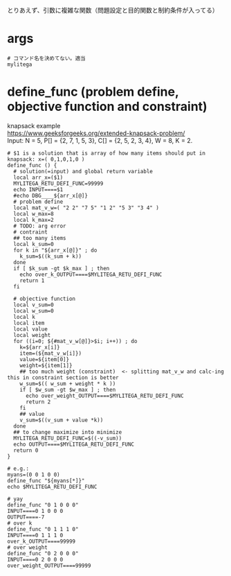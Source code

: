 とりあえず、引数に複雑な関数（問題設定と目的関数と制約条件が入ってる）
# args

```
# コマンド名を決めてない。適当
mylitega 
```

# define_func (problem define, objective function and constraint)
knapsack example  
https://www.geeksforgeeks.org/extended-knapsack-problem/  
Input: N = 5, P[] = {2, 7, 1, 5, 3}, C[] = {2, 5, 2, 3, 4}, W = 8, K = 2.
```
# $1 is a solution that is array of how many items should put in knapsack: x=( 0,1,0,1,0 )
define_func () {
  # solution(=input) and global return variable
  local arr_x=($1)
  MYLITEGA_RETU_DEFI_FUNC=99999
  echo INPUT====$1
  #echo DBG____${arr_x[@]}
  # problem define
  local mat_v_w=( "2 2" "7 5" "1 2" "5 3" "3 4" )
  local w_max=8
  local k_max=2
  # TODO: arg error
  # contraint
  ## too many items
  local k_sum=0
  for k in "${arr_x[@]}" ; do
    k_sum=$((k_sum + k))
  done
  if [ $k_sum -gt $k_max ] ; then
    echo over_k_OUTPUT====$MYLITEGA_RETU_DEFI_FUNC
    return 1
  fi

  # objective function
  local v_sum=0
  local w_sum=0
  local k
  local item
  local value
  local weight
  for ((i=0; ${#mat_v_w[@]}>$i; i++)) ; do
    k=${arr_x[i]}
    item=(${mat_v_w[i]})
    value=${item[0]}
    weight=${item[1]}
    ## too much weight (constraint)  <- splitting mat_v_w and calc-ing this in constraint section is better
    w_sum=$(( w_sum + weight * k ))
    if [ $w_sum -gt $w_max ] ; then
      echo over_weight_OUTPUT====$MYLITEGA_RETU_DEFI_FUNC
      return 2
    fi
    ## value
    v_sum=$((v_sum + value *k))
  done
  ## to change maximize into minimize
  MYLITEGA_RETU_DEFI_FUNC=$((-v_sum))
  echo OUTPUT====$MYLITEGA_RETU_DEFI_FUNC
  return 0
}
```

```
# e.g.:
myans=(0 0 1 0 0)
define_func "${myans[*]}"
echo $MYLITEGA_RETU_DEFI_FUNC

# yay
define_func "0 1 0 0 0"
INPUT====0 1 0 0 0
OUTPUT====-7
# over k
define_func "0 1 1 1 0"
INPUT====0 1 1 1 0
over_k_OUTPUT====99999
# over weight
define_func "0 2 0 0 0"
INPUT====0 2 0 0 0
over_weight_OUTPUT====99999
```
